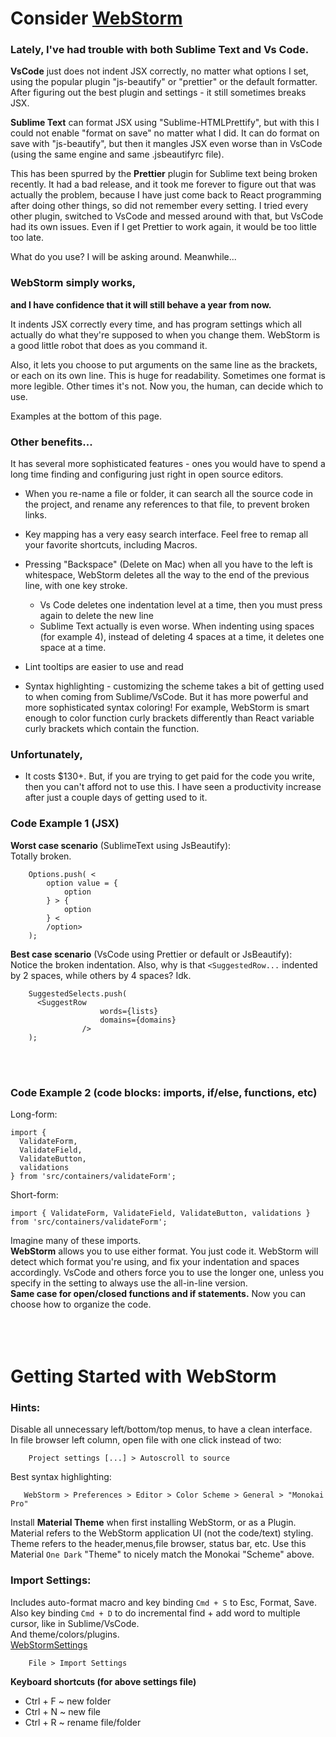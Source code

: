 # Consider [WebStorm](https://www.jetbrains.com/webstorm/)  
  
### Lately, I've had trouble with both Sublime Text and Vs Code.  
  
**VsCode** just does not indent JSX correctly, no matter what options I set, using the popular plugin "js-beautify" or "prettier" or the default formatter. After figuring out the best plugin and settings - it still sometimes breaks JSX.  
  
**Sublime Text** can format JSX using "Sublime-HTMLPrettify", but with this I could not enable "format on save" no matter what I did. It can do format on save with "js-beautify", but then it mangles JSX even worse than in VsCode (using the same engine and same .jsbeautifyrc file).  
  
This has been spurred by the **Prettier** plugin for Sublime text being broken recently. It had a bad release, and it took me forever to figure out that was actually the problem, because I have just come back to React programming after doing other things, so did not remember every setting. I tried every other plugin, switched to VsCode and messed around with that, but VsCode had its own issues. Even if I get Prettier to work again, it would be too little too late.  
  
What do you use? I will be asking around. Meanwhile...  
  
  
### WebStorm simply works,  
**and I have confidence that it will still behave a year from now.**  
  
It indents JSX correctly every time, and has program settings which all actually do what they're supposed to when you change them. WebStorm is a good little robot that does as you command it.  
  
Also, it lets you choose to put arguments on the same line as the brackets, or each on its own line. This is huge for readability. Sometimes one format is more legible. Other times it's not. Now you, the human, can decide which to use.  
  
Examples at the bottom of this page.  
  
  
### Other benefits...  
  
It has several more sophisticated features - ones you would have to spend a long time finding and configuring just right in open source editors.  
  
* When you re-name a file or folder, it can search all the source code in the project, and rename any references to that file, to prevent broken links.  
  
* Key mapping has a very easy search interface. Feel free to remap all your favorite shortcuts, including Macros.  
  
* Pressing "Backspace" (Delete on Mac) when all you have to the left is whitespace, WebStorm deletes all the way to the end of the previous line, with one key stroke.  
    * Vs Code deletes one indentation level at a time, then you must press again to delete the new line  
    * Sublime Text actually is even worse. When indenting using spaces (for example 4), instead of deleting 4 spaces at a time, it deletes one space at a time.  
  
* Lint tooltips are easier to use and read  
  
* Syntax highlighting - customizing the scheme takes a bit of getting used to when coming from Sublime/VsCode. But it has more powerful and more sophisticated syntax coloring! For example, WebStorm is smart enough to color function curly brackets differently than React variable curly brackets which contain the function.  
  
  
### Unfortunately,  
* It costs $130+. But, if you are trying to get paid for the code you write, then you can't afford not to use this. I have seen a productivity increase after just a couple days of getting used to it.  
  
  
### Code Example 1 (JSX)  
**Worst case scenario** (SublimeText using JsBeautify):  
Totally broken.  
```  
    Options.push( <  
        option value = {  
            option  
        } > {  
            option  
        } <  
        /option>  
    );  
```  
**Best case scenario** (VsCode using Prettier or default or JsBeautify):  
Notice the broken indentation. Also, why is that `<SuggestedRow...` indented by 2 spaces, while others by 4 spaces? Idk.  
```  
    SuggestedSelects.push(  
      <SuggestRow  
                    words={lists}  
                    domains={domains}  
                />  
    );  
```  
<br /><br />  
  
  
### Code Example 2 (code blocks: imports, if/else, functions, etc)  
Long-form:  
```  
import {  
  ValidateForm,  
  ValidateField,  
  ValidateButton,  
  validations  
} from 'src/containers/validateForm';  
```  
Short-form:  
```  
import { ValidateForm, ValidateField, ValidateButton, validations } from 'src/containers/validateForm';  
```  
Imagine many of these imports.  
**WebStorm** allows you to use either format. You just code it. WebStorm will detect which format you're using, and fix your indentation and spaces accordingly. VsCode and others force you to use the longer one, unless you specify in the setting to always use the all-in-line version.  
**Same case for open/closed functions and if statements.** Now you can choose how to organize the code.  
 <br /><br /><br />  
  
 # Getting Started with WebStorm  
  
 ### Hints:  
Disable all unnecessary left/bottom/top menus, to have a clean interface.  
In file browser left column, open file with one click instead of two:  
```  
    Project settings [...] > Autoscroll to source  
```  
 Best syntax highlighting:  
 ```  
    WebStorm > Preferences > Editor > Color Scheme > General > "Monokai Pro"  
```  
Install **Material Theme** when first installing WebStorm, or as a Plugin. Material refers to the WebStorm application UI (not the code/text) styling. Theme refers to the header,menus,file browser, status bar, etc. Use this Material `One Dark` "Theme" to nicely match the Monokai "Scheme" above.  
  
### Import Settings:  
Includes auto-format macro and key binding `Cmd + S` to Esc, Format, Save.  
Also key binding `Cmd + D` to do incremental find + add word to multiple cursor, like in Sublime/VsCode.  
And theme/colors/plugins.  
[WebStormSettings](../../assets/files/WebStormSettings.zip)  
```  
    File > Import Settings  
```  
**Keyboard shortcuts (for above settings file)**  
* Ctrl + F        ~ new folder  
* Ctrl + N        ~ new file  
* Ctrl + R        ~ rename file/folder  
 